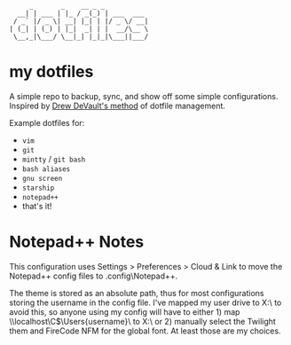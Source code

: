          _       _    __ _ _           
      __| | ___ | |_ / _(_) | ___  ___ 
     / _` |/ _ \| __| |_| | |/ _ \/ __|
    | (_| | (_) | |_|  _| | |  __/\__ \
     \__,_|\___/ \__|_| |_|_|\___||___/
    
    
my dotfiles
=========

A simple repo to backup, sync, and show off some simple configurations. Inspired by [Drew DeVault's method](https://drewdevault.com/2019/12/30/dotfiles.html) of dotfile management.

Example dotfiles for:

  - `vim`
  - `git`
  - `mintty` / `git bash`
  - `bash aliases`
  - `gnu screen`
  - `starship`
  - `notepad++`
  - that's it!


Notepad++ Notes
============
This configuration uses Settings > Preferences > Cloud & Link to move the Notepad++ config files to .config\Notepad++.

The theme is stored as an absolute path, thus for most configurations storing the username in the config file. I've mapped my user drive to X:\ to avoid this, so anyone using my config will have to either 1) map \\\\localhost\C$\Users\{username}\ to X:\ or 2) manually select the Twilight them and FireCode NFM for the global font. At least those are my choices.
